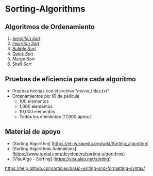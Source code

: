 # Sorting-Algorithms
## Algoritmos de Ordenamiento
1. *[Selection Sort](http://www.codingconnect.net/wp-content/uploads/2016/09/Selection-Sort.gif)*
2. *[Insertion Sort](https://upload.wikimedia.org/wikipedia/commons/0/0f/Insertion-sort-example-300px.gif)*
3. *[Bubble Sort](https://upload.wikimedia.org/wikipedia/commons/c/c8/Bubble-sort-example-300px.gif)*
4. *[Quick Sort](https://upload.wikimedia.org/wikipedia/commons/9/9c/Quicksort-example.gif)*
5. *Merge Sort*
6. *Shell Sort*

## Pruebas de eficiencia para cada algoritmo
- Pruebas hechas con el archivo "movie_titles.txt"
- Ordenamientos por ID de película
  - 100 elementos
  - 1,000 elementos
  - 10,000 elementos
  - Todos los elementos (17,000 aprox.)

## Material de apoyo
* [Sorting Algorithm] (https://en.wikipedia.org/wiki/Sorting_algorithm)
* [Sorting Algorithms Animations] (https://www.toptal.com/developers/sorting-algorithms)
* [VisuAlgo - Sorting] (https://visualgo.net/sorting)



https://help.github.com/articles/basic-writing-and-formatting-syntax/
